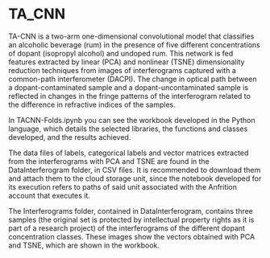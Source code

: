 # TA_CNN

TA-CNN is a two-arm one-dimensional convolutional model that classifies an alcoholic beverage (rum) in the presence of five different concentrations of dopant (isopropyl alcohol) and undoped rum. This network is fed features extracted by linear (PCA) and nonlinear (TSNE) dimensionality reduction techniques from images of interferograms captured with a common-path interferometer (DACPI). The change in optical path between a dopant-contaminated sample and a dopant-uncontaminated sample is reflected in changes in the fringe patterns of the interferogram related to the difference in refractive indices of the samples. 

In TACNN-Folds.ipynb you can see the workbook developed in the Python language, which details the selected libraries, the functions and classes developed, and the results achieved. 

The data files of labels, categorical labels and vector matrices extracted from the interferograms with PCA and TSNE are found in the DataInterferogram folder, in CSV files. It is recommended to download them and attach them to the cloud storage unit, since the notebook developed for its execution refers to paths of said unit associated with the Anfrition account that executes it.

The Interferograms folder, contained in DataInterferogram, contains three samples (the original set is protected by intellectual property rights as it is part of a research project) of the interferograms of the different dopant concentration classes. These images show the vectors obtained with PCA and TSNE, which are shown in the workbook.
